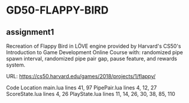 # GD50-FLAPPY-BIRD

## assignment1

Recreation of Flappy Bird in LÖVE engine provided by Harvard's CS50's Introduction to Game Development Online Course with: randomized pipe spawn interval, randomized pipe pair gap, pause feature, and rewards system.

URL: https://cs50.harvard.edu/games/2018/projects/1/flappy/

Code Location
main.lua
    lines 41, 97
PipePair.lua
    lines 4, 12, 27
ScoreState.lua
    lines 4, 26
PlayState.lua
    lines 11, 14, 26, 30, 38, 85, 110
